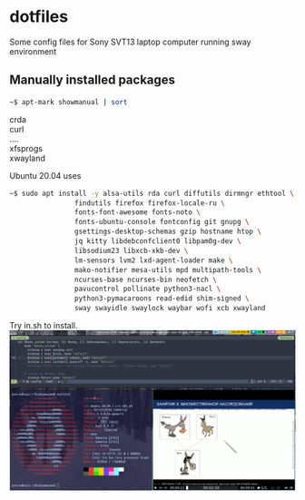 # dotfiles
Some config files for Sony SVT13 laptop computer running sway environment

## Manually installed packages

```bash
~$ apt-mark showmanual | sort
```
crda\
curl\
....\
xfsprogs\
xwayland

Ubuntu 20.04 uses   
```bash 
~$ sudo apt install -y alsa-utils rda curl diffutils dirmngr ethtool \
                findutils firefox firefox-locale-ru \
                fonts-font-awesome fonts-noto \
                fonts-ubuntu-console fontconfig git gnupg \
                gsettings-desktop-schemas gzip hostname htop \
                jq kitty libdebconfclient0 libpam0g-dev \
                libsodium23 libxcb-xkb-dev \
                lm-sensors lvm2 lxd-agent-loader make \
                mako-notifier mesa-utils mpd multipath-tools \
                ncurses-base ncurses-bin neofetch \
                pavucontrol pollinate python3-nacl \
                python3-pymacaroons read-edid shim-signed \
                sway swayidle swaylock waybar wofi xcb xwayland
```

Try in.sh to install. 
![Looks something like](https://github.com/rawder/dotfiles/blob/master/screen.png)
